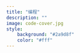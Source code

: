 ```yaml
---
title: "编程"
description: ""
image: code-cover.jpg
style:
    background: "#2a9d8f"
    color: "#fff"
---
```

